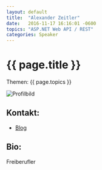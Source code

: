 ```yaml
---
layout: default
title:  "Alexander Zeitler"
date:   2016-11-17 16:16:01 -0600
topics: "ASP.NET Web API / REST"
categories: Speaker
---
```


# {{ page.title }}

Themen: {{ page.topics }}

![Profilbild](/assets/img/speakers/dummy.jpg)

## Kontakt:
- [Blog](http://alexanderzeitler.com/)

## Bio:
Freiberufler

